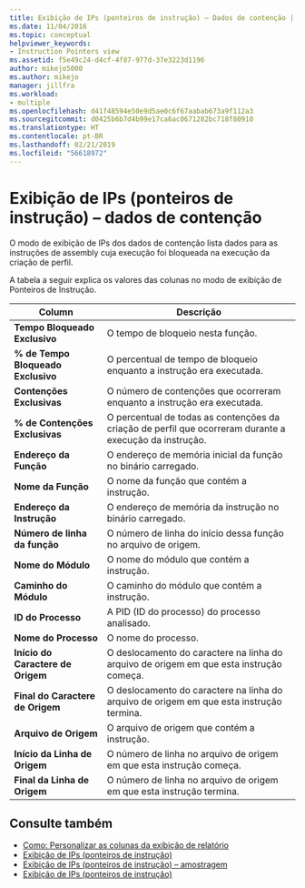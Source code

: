 ```yaml
---
title: Exibição de IPs (ponteiros de instrução) – Dados de contenção | Microsoft Docs
ms.date: 11/04/2016
ms.topic: conceptual
helpviewer_keywords:
- Instruction Pointers view
ms.assetid: f5e49c24-d4cf-4f87-977d-37e3223d1196
author: mikejo5000
ms.author: mikejo
manager: jillfra
ms.workload:
- multiple
ms.openlocfilehash: d41f48594e50e9d5ae0c6f67aabab673a9f112a3
ms.sourcegitcommit: d0425b6b7d4b99e17ca6ac0671282bc718f80910
ms.translationtype: HT
ms.contentlocale: pt-BR
ms.lasthandoff: 02/21/2019
ms.locfileid: "56618972"
---
```

# <a name="instruction-pointers-ips-view---contention-data"></a>Exibição de IPs (ponteiros de instrução) – dados de contenção
O modo de exibição de IPs dos dados de contenção lista dados para as instruções de assembly cuja execução foi bloqueada na execução da criação de perfil.

 A tabela a seguir explica os valores das colunas no modo de exibição de Ponteiros de Instrução.

|Column|Descrição|
|------------|-----------------|
|**Tempo Bloqueado Exclusivo**|O tempo de bloqueio nesta função.|
|**% de Tempo Bloqueado Exclusivo**|O percentual de tempo de bloqueio enquanto a instrução era executada.|
|**Contenções Exclusivas**|O número de contenções que ocorreram enquanto a instrução era executada.|
|**% de Contenções Exclusivas**|O percentual de todas as contenções da criação de perfil que ocorreram durante a execução da instrução.|
|**Endereço da Função**|O endereço de memória inicial da função no binário carregado.|
|**Nome da Função**|O nome da função que contém a instrução.|
|**Endereço da Instrução**|O endereço de memória da instrução no binário carregado.|
|**Número de linha da função**|O número de linha do início dessa função no arquivo de origem.|
|**Nome do Módulo**|O nome do módulo que contém a instrução.|
|**Caminho do Módulo**|O caminho do módulo que contém a instrução.|
|**ID do Processo**|A PID (ID do processo) do processo analisado.|
|**Nome do Processo**|O nome do processo.|
|**Início do Caractere de Origem**|O deslocamento do caractere na linha do arquivo de origem em que esta instrução começa.|
|**Final do Caractere de Origem**|O deslocamento do caractere na linha do arquivo de origem em que esta instrução termina.|
|**Arquivo de Origem**|O arquivo de origem que contém a instrução.|
|**Início da Linha de Origem**|O número de linha no arquivo de origem em que esta instrução começa.|
|**Final da Linha de Origem**|O número de linha no arquivo de origem em que esta instrução termina.|

## <a name="see-also"></a>Consulte também
- [Como: Personalizar as colunas da exibição de relatório](../profiling/how-to-customize-report-view-columns.md)
- [Exibição de IPs (ponteiros de instrução)](../profiling/instruction-pointers-ips-view.md)
- [Exibição de IPs (ponteiros de instrução) – amostragem](../profiling/instruction-pointers-ips-view-dotnet-memory-sampling-data.md)
- [Exibição de IPs (ponteiros de instrução)](../profiling/instruction-pointers-ips-view-sampling-data.md)